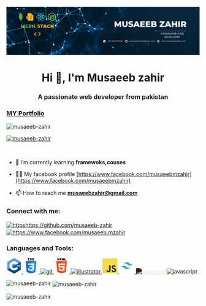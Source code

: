 ![logo](https://github.com/Musaeeb-Zahir/Musaeeb-zahir/blob/main/linkedin.png)
<h1 align="center">Hi 👋, I'm Musaeeb zahir</h1>
<h3 align="center">A passionate web developer from pakistan</h3>
<h3><a target="_blank" href="https://musaeebzahir.netlify.app">MY Portfolio</a></h3
<img align="right"alt="coding" width="400" src="https://user-image.githubusercontent.com/55389276/140866485-8fb1c876-9a8f-4d6a-98dc-08c4981eaf70.gif">
<p align="left"> <img src="https://komarev.com/ghpvc/?username=musaeeb-zahir&label=Profile%20views&color=0e75b6&style=flat" alt="musaeeb-zahir" /> </p>

<p align="left"> <a href="https://github.com/ryo-ma/github-profile-trophy"><img src="https://github-profile-trophy.vercel.app/?username=musaeeb-zahir" alt="musaeeb-zahir" /></a> </p>

<p align="left"> <a href="https://twitter.com/" target="blank"><img src="https://img.shields.io/twitter/follow/?logo=twitter&style=for-the-badge" alt="" /></a> </p>

- 🌱 I’m currently learning **framewoks,couses**

- 👨‍💻 My facebook profile [https://www.facebook.com/musaeebmzahir](https://www.facebook.com/musaeebmzahir)

- 📫 How to reach me **musaeebzahir@gmail.com**

<h3 align="left">Connect with me:</h3>
<p align="left">
<a href="https://linkedin.com/in/musaeebzahir" target="blank"><img align="center" src="https://raw.githubusercontent.com/rahuldkjain/github-profile-readme-generator/master/src/images/icons/Social/linked-in-alt.svg" alt="httpshttps://github.com/musaeeb-zahir" height="30" width="40" /></a>
<a href="https://fb.com/https://www.facebook.com/musaeebmzahir" target="_blank"><img align="center" src="https://raw.githubusercontent.com/rahuldkjain/github-profile-readme-generator/master/src/images/icons/Social/facebook.svg" alt="https://www.facebook.com/musaeeb.mzahir" height="30" width="40" /></a>
</p>

<h3 align="left">Languages and Tools:</h3>
<p align="left"> <a href="https://www.w3schools.com/cpp/" target="_blank" rel="noreferrer"> <img src="https://raw.githubusercontent.com/devicons/devicon/master/icons/cplusplus/cplusplus-original.svg" alt="cplusplus" width="40" height="40"/> </a> <a href="https://www.w3schools.com/css/" target="_blank" rel="noreferrer"> <img src="https://raw.githubusercontent.com/devicons/devicon/master/icons/css3/css3-original-wordmark.svg" alt="css3" width="40" height="40"/> </a> <a href="https://git-scm.com/" target="_blank" rel="noreferrer"> <img src="https://www.vectorlogo.zone/logos/git-scm/git-scm-icon.svg" alt="git" width="40" height="40"/> </a> <a href="https://www.w3.org/html/" target="_blank" rel="noreferrer"> <img src="https://raw.githubusercontent.com/devicons/devicon/master/icons/html5/html5-original-wordmark.svg" alt="html5" width="40" height="40"/> </a> <a href="https://www.adobe.com/in/products/illustrator.html" target="_blank" rel="noreferrer"> <img src="https://www.vectorlogo.zone/logos/adobe_illustrator/adobe_illustrator-icon.svg" alt="illustrator" width="40" height="40"/> </a> <a href="https://developer.mozilla.org/en-US/docs/Web/JavaScript" target="_blank" rel="noreferrer"> <img src="https://raw.githubusercontent.com/devicons/devicon/master/icons/javascript/javascript-original.svg" alt="javascript" width="40" height="40"/> </a><a href="https://developer.mozilla.org/en-US/docs/Web/JavaScript" target="_blank" rel="noreferrer"> <img src="https://raw.githubusercontent.com/edent/SuperTinyIcons/master/images/svg/tailwindCss.svg" alt="javascript" width="40" height="40"/> <img src="https://upload.vectorlogo.zone/logos/github/images/47bfd2d4-712f-4dee-9315-f99c611b7598.svg" style="filter:invert(1);" alt="javascript" width="40" height="40"/></a><img src="https://www.vectorlogo.zone/logos/reactjs/reactjs-icon.svg"alt="javascript" width="40" height="40"/> </p>

<p><img align="left" src="https://github-readme-stats.vercel.app/api/top-langs?username=musaeeb-zahir&show_icons=true&locale=en&layout=compact" alt="musaeeb-zahir" /></p>

<p>&nbsp;<img align="center" src="https://github-readme-stats.vercel.app/api?username=musaeeb-zahir&show_icons=true&locale=en" alt="musaeeb-zahir" /></p>

<p><img align="center" src="https://github-readme-streak-stats.herokuapp.com/?user=musaeeb-zahir&" alt="musaeeb-zahir" /></p> 
